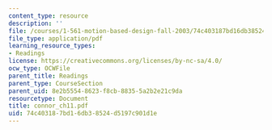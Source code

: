 ```yaml
---
content_type: resource
description: ''
file: /courses/1-561-motion-based-design-fall-2003/74c403187bd16db38524d5197c901d1e_connor_ch11.pdf
file_type: application/pdf
learning_resource_types:
- Readings
license: https://creativecommons.org/licenses/by-nc-sa/4.0/
ocw_type: OCWFile
parent_title: Readings
parent_type: CourseSection
parent_uid: 8e2b5554-8623-f8cb-8835-5a2b2e21c9da
resourcetype: Document
title: connor_ch11.pdf
uid: 74c40318-7bd1-6db3-8524-d5197c901d1e
---
```

